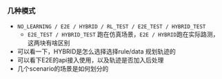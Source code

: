 ### 几种模式
- `NO_LEARNING / E2E / HYBRID / RL_TEST / E2E_TEST / HYBRID_TEST`
  - `E2E_TEST / HYBRID_TEST` 跑在仿真场景，`E2E / HYBRID`跑在实际路测，这两块有啥区别
- 可以看一下，HYBRID是怎么选择选择rule/data 规划轨迹的
- 可以看下E2E的api接入使用，以及轨迹是否加入后处理
- 几个scenario的场景是如何划分的